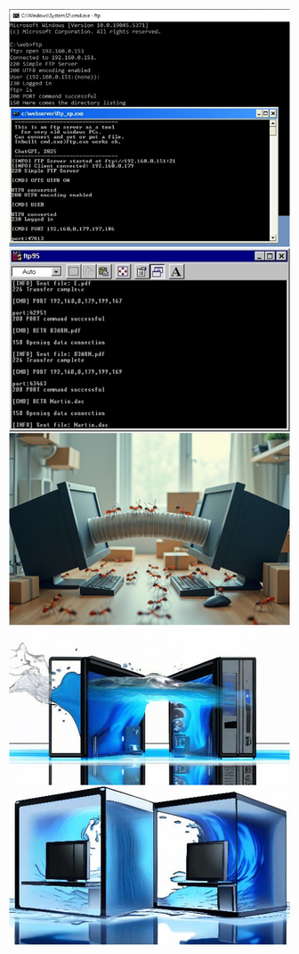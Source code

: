 <img src="screenshot.jpg">
<br>
<img src="screenshot1.jpg">
<br>
<img src="antspipe.jpg">
<img src="pcwater0.jpg" size="200">
<img src="pcwater1.jpg" size="200">
<br>


